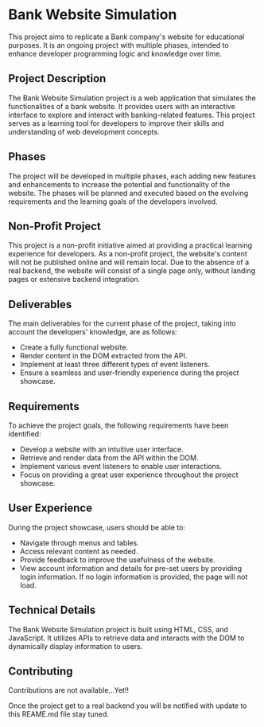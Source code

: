 # Bank Website Simulation

This project aims to replicate a Bank company's website for educational purposes. It is an ongoing project with multiple phases, intended to enhance developer programming logic and knowledge over time.

## Project Description

The Bank Website Simulation project is a web application that simulates the functionalities of a bank website. It provides users with an interactive interface to explore and interact with banking-related features. This project serves as a learning tool for developers to improve their skills and understanding of web development concepts.

## Phases

The project will be developed in multiple phases, each adding new features and enhancements to increase the potential and functionality of the website. The phases will be planned and executed based on the evolving requirements and the learning goals of the developers involved.

## Non-Profit Project

This project is a non-profit initiative aimed at providing a practical learning experience for developers. As a non-profit project, the website's content will not be published online and will remain local. Due to the absence of a real backend, the website will consist of a single page only, without landing pages or extensive backend integration.

## Deliverables

The main deliverables for the current phase of the project, taking into account the developers' knowledge, are as follows:

- Create a fully functional website.
- Render content in the DOM extracted from the API.
- Implement at least three different types of event listeners.
- Ensure a seamless and user-friendly experience during the project showcase.

## Requirements

To achieve the project goals, the following requirements have been identified:

- Develop a website with an intuitive user interface.
- Retrieve and render data from the API within the DOM.
- Implement various event listeners to enable user interactions.
- Focus on providing a great user experience throughout the project showcase.

## User Experience

During the project showcase, users should be able to:

- Navigate through menus and tables.
- Access relevant content as needed.
- Provide feedback to improve the usefulness of the website.
- View account information and details for pre-set users by providing login information. If no login information is provided, the page will not load.

## Technical Details

The Bank Website Simulation project is built using HTML, CSS, and JavaScript. It utilizes APIs to retrieve data and interacts with the DOM to dynamically display information to users.

## Contributing

Contributions are not available...Yet!!

Once the project get to a real backend you will be notified with update to this REAME.md file stay tuned.